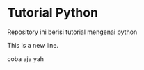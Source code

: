 # Tutorial Python

Repository ini berisi tutorial mengenai python

This is a new line.

coba aja yah 